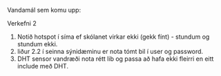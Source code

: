 Vandamál sem komu upp:

Verkefni 2
1. Notið hotspot í síma ef skólanet virkar ekki (gekk fínt) - stundum og stundum ekki.
1. liður 2.2  í seinna sýnidæminu er nota tómt bil í  user og password.
1. DHT sensor vandræði nota rétt lib og passa að hafa ekki fleirri en eitt include með DHT.
